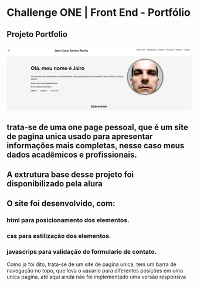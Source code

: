 # Challenge ONE | Front End - Portfólio

## Projeto Portfolio


<p align="center" >
     <img width="600" heigth="600" src="https://github.com/Jairo-GitHub-Principal/Oracle_One_Challange_portfolio/blob/master/assets/img_readm_git.png?raw=true">
</p>

## trata-se de uma one page pessoal, que é um site de pagina unica usado para apresentar informações mais completas, nesse caso meus dados acadêmicos e profissionais.

## A extrutura base desse projeto foi disponibilizado pela alura

## O site foi desenvolvido, com:
### html para posicionamento dos elementos.
### css para estilização dos elementos.
### javascrips para validação do formulario de contato.

Como ja foi dito, trata-se de um site de pagina unica, tem um barra de navegação no topo, que leva o uauario para diferentes posições em uma unica pagina.
até aqui ainda não foi implementado uma versão responsiva





